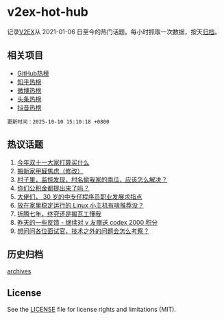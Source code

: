 # v2ex-hot-hub

 记录[V2EX](https://www.v2ex.com/)从 2021-01-06 日至今的热门话题。每小时抓取一次数据，按天[归档](archives)。
 
 ## 相关项目

- [GitHub热榜](https://github.com/lonnyzhang423/github-hot-hub)
- [知乎热榜](https://github.com/lonnyzhang423/zhihu-hot-hub)
- [微博热榜](https://github.com/lonnyzhang423/weibo-hot-hub)
- [头条热榜](https://github.com/lonnyzhang423/toutiao-hot-hub)
- [抖音热榜](https://github.com/lonnyzhang423/douyin-hot-hub)


 `更新时间：2025-10-10 15:10:18 +0800`

## 热议话题

1. [今年双十一大家打算买什么](https://www.v2ex.com/t/1164050)
1. [搬新家甲醛焦虑（修改）](https://www.v2ex.com/t/1163932)
1. [村子里，监控发现，村名偷我家的南瓜，应该怎么解决？](https://www.v2ex.com/t/1164060)
1. [你们公积金都提出来了吗？](https://www.v2ex.com/t/1164073)
1. [大佬们， 30 岁的中专仔程序员职业发展求指点](https://www.v2ex.com/t/1163956)
1. [放在家里稳定运行的 Linux 小主机有啥推荐没？](https://www.v2ex.com/t/1164108)
1. [折腾七年，终究还是搬瓦工懂我](https://www.v2ex.com/t/1164035)
1. [昨天的一些反馈 - 继续对 v 友赠送 codex 2000 积分](https://www.v2ex.com/t/1164095)
1. [想问问各位面试官，技术之外的问题会怎么考察？](https://www.v2ex.com/t/1163939)

## 历史归档

[archives](archives)

## License

See the [LICENSE](LICENSE) file for license rights and limitations (MIT).
